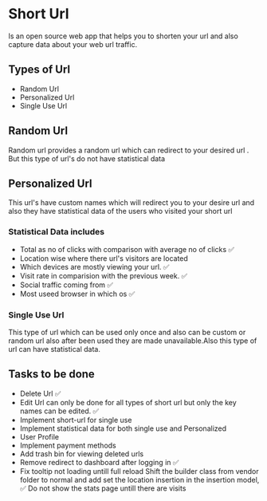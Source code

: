 # Short Url
Is an open source web app  that helps you to shorten your url and also capture data about your web url traffic.

## Types of Url
- Random Url
- Personalized Url
- Single Use Url

## Random Url
Random url provides a random url which can redirect to your desired url . But this type of url's do not have statistical data

## Personalized Url
This url's have custom names which will redirect you to your desire url and also they have statistical data of the users who visited your short url

### Statistical Data includes
 - Total as no of clicks with comparison with average no of clicks ✅
 - Location wise where there url's visitors are located 
 - Which devices are mostly viewing your url. ✅
 - Visit rate in comparision with the previous week. ✅
 - Social traffic coming from ✅
 - Most useed browser in which os ✅


### Single Use Url
This type of url which can be used only once and also can be custom or random url also after been used they are made unavailable.Also this type of url can have statistical data.

## Tasks to be done
- Delete Url ✅
- Edit Url can only be done for all types of short url but only the key names can be edited. ✅
- Implement short-url for single use
- Implement statistical data for both single use and Personalized
- User Profile
- Implement payment methods
- Add trash bin for viewing deleted urls
- Remove redirect to dashboard after logging in  ✅
- Fix tooltip not loading untill full reload
Shift the builder class from vendor folder  to normal and add set the location insertion in the insertion model, ✅
Do not show the stats page untill there are visits


